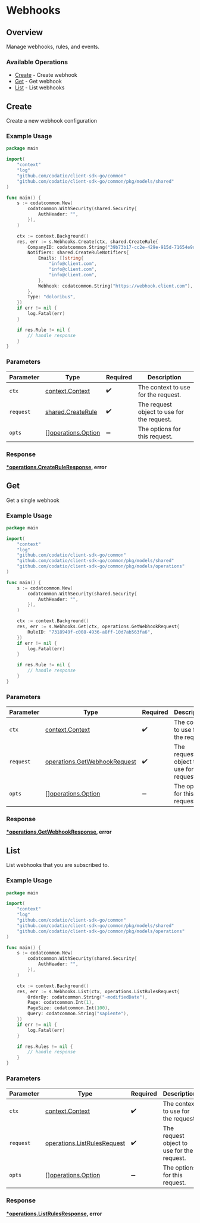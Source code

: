 # Webhooks

## Overview

Manage webhooks, rules, and events.

### Available Operations

* [Create](#create) - Create webhook
* [Get](#get) - Get webhook
* [List](#list) - List webhooks

## Create

Create a new webhook configuration

### Example Usage

```go
package main

import(
	"context"
	"log"
	"github.com/codatio/client-sdk-go/common"
	"github.com/codatio/client-sdk-go/common/pkg/models/shared"
)

func main() {
    s := codatcommon.New(
        codatcommon.WithSecurity(shared.Security{
            AuthHeader: "",
        }),
    )

    ctx := context.Background()
    res, err := s.Webhooks.Create(ctx, shared.CreateRule{
        CompanyID: codatcommon.String("39b73b17-cc2e-429e-915d-71654e9dcd1e"),
        Notifiers: shared.CreateRuleNotifiers{
            Emails: []string{
                "info@client.com",
                "info@client.com",
                "info@client.com",
            },
            Webhook: codatcommon.String("https://webhook.client.com"),
        },
        Type: "doloribus",
    })
    if err != nil {
        log.Fatal(err)
    }

    if res.Rule != nil {
        // handle response
    }
}
```

### Parameters

| Parameter                                                | Type                                                     | Required                                                 | Description                                              |
| -------------------------------------------------------- | -------------------------------------------------------- | -------------------------------------------------------- | -------------------------------------------------------- |
| `ctx`                                                    | [context.Context](https://pkg.go.dev/context#Context)    | :heavy_check_mark:                                       | The context to use for the request.                      |
| `request`                                                | [shared.CreateRule](../../models/shared/createrule.md)   | :heavy_check_mark:                                       | The request object to use for the request.               |
| `opts`                                                   | [][operations.Option](../../models/operations/option.md) | :heavy_minus_sign:                                       | The options for this request.                            |


### Response

**[*operations.CreateRuleResponse](../../models/operations/createruleresponse.md), error**


## Get

Get a single webhook

### Example Usage

```go
package main

import(
	"context"
	"log"
	"github.com/codatio/client-sdk-go/common"
	"github.com/codatio/client-sdk-go/common/pkg/models/shared"
	"github.com/codatio/client-sdk-go/common/pkg/models/operations"
)

func main() {
    s := codatcommon.New(
        codatcommon.WithSecurity(shared.Security{
            AuthHeader: "",
        }),
    )

    ctx := context.Background()
    res, err := s.Webhooks.Get(ctx, operations.GetWebhookRequest{
        RuleID: "7318949f-c008-4936-a8ff-10d7ab563fa6",
    })
    if err != nil {
        log.Fatal(err)
    }

    if res.Rule != nil {
        // handle response
    }
}
```

### Parameters

| Parameter                                                                    | Type                                                                         | Required                                                                     | Description                                                                  |
| ---------------------------------------------------------------------------- | ---------------------------------------------------------------------------- | ---------------------------------------------------------------------------- | ---------------------------------------------------------------------------- |
| `ctx`                                                                        | [context.Context](https://pkg.go.dev/context#Context)                        | :heavy_check_mark:                                                           | The context to use for the request.                                          |
| `request`                                                                    | [operations.GetWebhookRequest](../../models/operations/getwebhookrequest.md) | :heavy_check_mark:                                                           | The request object to use for the request.                                   |
| `opts`                                                                       | [][operations.Option](../../models/operations/option.md)                     | :heavy_minus_sign:                                                           | The options for this request.                                                |


### Response

**[*operations.GetWebhookResponse](../../models/operations/getwebhookresponse.md), error**


## List

List webhooks that you are subscribed to.

### Example Usage

```go
package main

import(
	"context"
	"log"
	"github.com/codatio/client-sdk-go/common"
	"github.com/codatio/client-sdk-go/common/pkg/models/shared"
	"github.com/codatio/client-sdk-go/common/pkg/models/operations"
)

func main() {
    s := codatcommon.New(
        codatcommon.WithSecurity(shared.Security{
            AuthHeader: "",
        }),
    )

    ctx := context.Background()
    res, err := s.Webhooks.List(ctx, operations.ListRulesRequest{
        OrderBy: codatcommon.String("-modifiedDate"),
        Page: codatcommon.Int(1),
        PageSize: codatcommon.Int(100),
        Query: codatcommon.String("sapiente"),
    })
    if err != nil {
        log.Fatal(err)
    }

    if res.Rules != nil {
        // handle response
    }
}
```

### Parameters

| Parameter                                                                  | Type                                                                       | Required                                                                   | Description                                                                |
| -------------------------------------------------------------------------- | -------------------------------------------------------------------------- | -------------------------------------------------------------------------- | -------------------------------------------------------------------------- |
| `ctx`                                                                      | [context.Context](https://pkg.go.dev/context#Context)                      | :heavy_check_mark:                                                         | The context to use for the request.                                        |
| `request`                                                                  | [operations.ListRulesRequest](../../models/operations/listrulesrequest.md) | :heavy_check_mark:                                                         | The request object to use for the request.                                 |
| `opts`                                                                     | [][operations.Option](../../models/operations/option.md)                   | :heavy_minus_sign:                                                         | The options for this request.                                              |


### Response

**[*operations.ListRulesResponse](../../models/operations/listrulesresponse.md), error**

